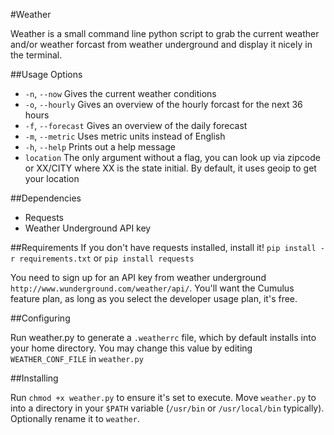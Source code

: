 #Weather

Weather is a small command line python script to grab the current weather and/or weather forcast from weather underground and display it nicely in the terminal.

##Usage Options

- `-n`, `--now`  Gives the current weather conditions 
- `-o`, `--hourly`  Gives an overview of the hourly forcast for the next 36 hours 
- `-f`, `--forecast`  Gives an overview of the daily forecast 
- `-m`, `--metric` Uses metric units instead of English 
- `-h`, `--help`  Prints out a help message
- `location`  The only argument without a flag, you can look up via zipcode or XX/CITY where XX is the state initial.  By default, it uses geoip to get your location

##Dependencies

- Requests
- Weather Underground API key 

##Requirements
If you don't have requests installed, install it! `pip install -r requirements.txt` or `pip install requests` 

You need to sign up for an API key from weather underground `http://www.wunderground.com/weather/api/`.  You'll want the Cumulus feature plan, as long as you select the developer usage plan, it's free.  

##Configuring

Run weather.py to generate a `.weatherrc` file, which by default installs into your home directory.  You may change this value by editing `WEATHER_CONF_FILE` in `weather.py`

##Installing

Run `chmod +x weather.py` to ensure it's set to execute.  Move `weather.py` to into a directory in your `$PATH` variable (`/usr/bin` or `/usr/local/bin` typically). Optionally rename it to `weather`.   
